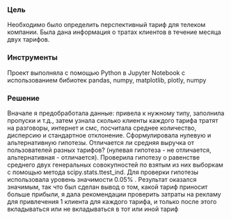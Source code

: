 ### Цель
 Необходимо было определить перспективный тариф для телеком компании. Была дана информация
о тратах клиентов в течение месяца двух тарифов.
### Инструменты
 Проект выполняла с помощью Python в Jupyter Notebook с использованием бибиотек pandas, numpy, matplotlib, plotly, numpy
### Решение
Вначале я предобработала данные: привела к нужному типу, заполнила пропуски и т.д., затем
узнала сколько клиенты каждого тарифа тратят на разговоры, интернет и смс, посчитала среднее
количество, дисперсию и стандартное отклонение. Сформулировала нулевую и альтернативную
гипотезы. Отличается ли средняя выручка от пользователей разных тарифов? (нулевая гипотеза - не
отличается, альтернативная - отличается). Проверила гипотезу о равенстве среднего двух
генеральных совокупностей по взятым из них выборкам с помощью метода scipy.stats.ttest_ind. Для
проверки гипотезы использовала уровень значимости 0.05% . Результат оказался значимым, так что
был сделан вывод о том, какой тариф приносит больше прибыли, я дала рекомендации проверить
затраты на рекламу для привлечения 1 клиента для каждого тарифа, и только после этого вкладываться
или не вкладываться в тот или иной тариф
